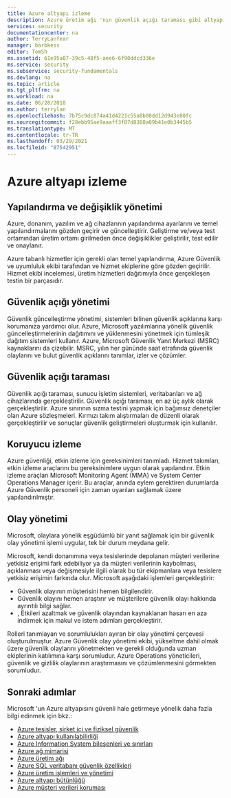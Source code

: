 ```yaml
---
title: Azure altyapı izleme
description: Azure üretim ağı 'nın güvenlik açığı taraması gibi altyapı izleme yönleri hakkında bilgi edinin.
services: security
documentationcenter: na
author: TerryLanfear
manager: barbkess
editor: TomSh
ms.assetid: 61e95a87-39c5-48f5-aee6-6f90ddcd336e
ms.service: security
ms.subservice: security-fundamentals
ms.devlang: na
ms.topic: article
ms.tgt_pltfrm: na
ms.workload: na
ms.date: 06/28/2018
ms.author: terrylan
ms.openlocfilehash: 7b75c9dc874a41d4221c55a8b00dd12d943e80fc
ms.sourcegitcommit: f28ebb95ae9aaaff3f87d8388a09b41e0b3445b5
ms.translationtype: MT
ms.contentlocale: tr-TR
ms.lasthandoff: 03/29/2021
ms.locfileid: "87542951"
---
```

# <a name="azure-infrastructure-monitoring"></a>Azure altyapı izleme   

## <a name="configuration-and-change-management"></a>Yapılandırma ve değişiklik yönetimi
Azure, donanım, yazılım ve ağ cihazlarının yapılandırma ayarlarını ve temel yapılandırmalarını gözden geçirir ve güncelleştirir. Geliştirme ve/veya test ortamından üretim ortamı girilmeden önce değişiklikler geliştirilir, test edilir ve onaylanır.

Azure tabanlı hizmetler için gerekli olan temel yapılandırma, Azure Güvenlik ve uyumluluk ekibi tarafından ve hizmet ekiplerine göre gözden geçirilir. Hizmet ekibi incelemesi, üretim hizmetleri dağıtımıyla önce gerçekleşen testin bir parçasıdır.

## <a name="vulnerability-management"></a>Güvenlik açığı yönetimi
Güvenlik güncelleştirme yönetimi, sistemleri bilinen güvenlik açıklarına karşı korumanıza yardımcı olur. Azure, Microsoft yazılımlarına yönelik güvenlik güncelleştirmelerinin dağıtımını ve yüklenmesini yönetmek için tümleşik dağıtım sistemleri kullanır. Azure, Microsoft Güvenlik Yanıt Merkezi (MSRC) kaynaklarını da çizebilir. MSRC, yılın her gününde saat etrafında güvenlik olaylarını ve bulut güvenlik açıklarını tanımlar, izler ve çözümler.

## <a name="vulnerability-scanning"></a>Güvenlik açığı taraması
Güvenlik açığı taraması, sunucu işletim sistemleri, veritabanları ve ağ cihazlarında gerçekleştirilir. Güvenlik açığı taraması, en az üç aylık olarak gerçekleştirilir. Azure sınırının sızma testini yapmak için bağımsız denetçiler olan Azure sözleşmeleri. Kırmızı takım alıştırmaları de düzenli olarak gerçekleştirilir ve sonuçlar güvenlik geliştirmeleri oluşturmak için kullanılır.

## <a name="protective-monitoring"></a>Koruyucu izleme
Azure güvenliği, etkin izleme için gereksinimleri tanımladı. Hizmet takımları, etkin izleme araçlarını bu gereksinimlere uygun olarak yapılandırır. Etkin izleme araçları Microsoft Monitoring Agent (MMA) ve System Center Operations Manager içerir. Bu araçlar, anında eylem gerektiren durumlarda Azure Güvenlik personeli için zaman uyarıları sağlamak üzere yapılandırılmıştır.

## <a name="incident-management"></a>Olay yönetimi
Microsoft, olaylara yönelik eşgüdümlü bir yanıt sağlamak için bir güvenlik olay yönetimi işlemi uygular, tek bir durum meydana gelir.

Microsoft, kendi donanımına veya tesislerinde depolanan müşteri verilerine yetkisiz erişimi fark edebiliyor ya da müşteri verilerinin kaybolması, açıklanması veya değişmesiyle ilgili olarak bu tür ekipmanlara veya tesislere yetkisiz erişimin farkında olur. Microsoft aşağıdaki işlemleri gerçekleştirir:

- Güvenlik olayının müşterisini hemen bilgilendirir.
- Güvenlik olayını hemen araştırır ve müşterilere güvenlik olayı hakkında ayrıntılı bilgi sağlar.
- , Etkileri azaltmak ve güvenlik olayından kaynaklanan hasarı en aza indirmek için makul ve istem adımları gerçekleştirir.

Rolleri tanımlayan ve sorumlulukları ayıran bir olay yönetimi çerçevesi oluşturulmuştur. Azure Güvenlik olay yönetimi ekibi, yükseltme dahil olmak üzere güvenlik olaylarını yönetmekten ve gerekli olduğunda uzman ekiplerinin katılımına karşı sorumludur. Azure Operations yöneticileri, güvenlik ve gizlilik olaylarının araştırmasını ve çözümlenmesini görmekten sorumludur.

## <a name="next-steps"></a>Sonraki adımlar
Microsoft 'un Azure altyapısını güvenli hale getirmeye yönelik daha fazla bilgi edinmek için bkz.:

- [Azure tesisler, şirket içi ve fiziksel güvenlik](physical-security.md)
- [Azure altyapı kullanılabilirliği](infrastructure-availability.md)
- [Azure Information System bileşenleri ve sınırları](infrastructure-components.md)
- [Azure ağ mimarisi](infrastructure-network.md)
- [Azure üretim ağı](production-network.md)
- [Azure SQL veritabanı güvenlik özellikleri](infrastructure-sql.md)
- [Azure üretim işlemleri ve yönetimi](infrastructure-operations.md)
- [Azure altyapı bütünlüğü](infrastructure-integrity.md)
- [Azure müşteri verileri koruması](protection-customer-data.md)

